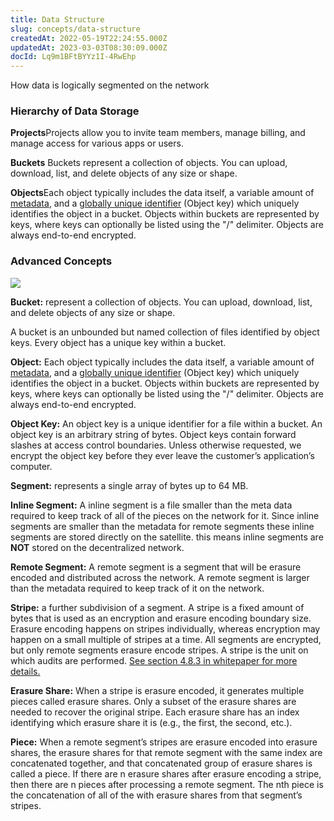 ```yaml
---
title: Data Structure
slug: concepts/data-structure
createdAt: 2022-05-19T22:24:55.000Z
updatedAt: 2023-03-03T08:30:09.000Z
docId: Lq9m1BFtBYYz1I-4RwEhp
---
```


How data is logically segmented on the network

### Hierarchy of Data Storage

**Projects**Projects allow you to invite team members, manage billing, and manage access for various apps or users.

**Buckets** Buckets represent a collection of objects. You can upload, download, list, and delete objects of any size or shape.

**Objects**Each object typically includes the data itself, a variable amount of [metadata](https://en.wikipedia.org/wiki/Metadata), and a [globally unique identifier](https://en.wikipedia.org/wiki/Globally_unique_identifier) (Object key) which  uniquely identifies the object in a bucket. Objects within buckets are represented by keys, where keys can optionally be listed using the "/" delimiter. Objects are always end-to-end encrypted.

### Advanced Concepts

![](https://archbee-image-uploads.s3.amazonaws.com/kv3plx2xmXcUGcVl4Lttj/F1tpWMp1WeBWlJyUfdem3_image.png)

**Bucket:** represent a collection of objects. You can upload, download, list, and delete objects of any size or shape.

A bucket is an unbounded but named collection of files identified by object keys. Every object has a unique key within a bucket.&#x20;

**Object:** Each object typically includes the data itself, a variable amount of [metadata](https://en.wikipedia.org/wiki/Metadata), and a [globally unique identifier](https://en.wikipedia.org/wiki/Globally_unique_identifier) (Object key) which  uniquely identifies the object in a bucket. Objects within buckets are represented by keys, where keys can optionally be listed using the "/" delimiter. Objects are always end-to-end encrypted.

**Object Key:** An object key is a unique identifier for a file within a bucket. An object key is an arbitrary string of bytes. Object keys contain forward slashes at access control boundaries. Unless otherwise requested, we encrypt the object key before they ever leave the customer’s application’s computer.

**Segment:** represents a single array of bytes up to 64 MB.

**Inline Segment:** A inline segment is a file smaller than the meta data required to keep track of all of the pieces on the network for it. Since inline segments are smaller than the metadata for remote segments these inline segments are stored directly on the satellite. this means inline segments are **NOT** stored on the decentralized network.&#x20;

**Remote Segment:** A remote segment is a segment that will be erasure encoded and distributed across the network. A remote segment is larger than the metadata required to keep track of it on the network.

**Stripe:** a further subdivision of a segment. A stripe is a fixed amount of bytes that is used as an encryption and erasure encoding boundary size. Erasure encoding happens on stripes individually, whereas encryption may happen on a small multiple of stripes at a time. All segments are encrypted, but only remote segments erasure encode stripes. A stripe is the unit on which audits are performed. [See section 4.8.3 in whitepaper for more details. ](https://storj.io/storjv3.pdf)

**Erasure Share:** When a stripe is erasure encoded, it generates multiple pieces called erasure shares. Only a subset of the erasure shares are needed to recover the original stripe. Each erasure share has an index identifying which erasure share it is (e.g., the first, the second, etc.).

**Piece:** When a remote segment’s stripes are erasure encoded into erasure shares, the erasure shares for that remote segment with the same index are concatenated together, and that concatenated group of erasure shares is called a piece. If there are n erasure shares after erasure encoding a stripe, then there are n pieces after processing a remote segment. The nth piece is the concatenation of all of the with erasure shares from that segment’s stripes.

